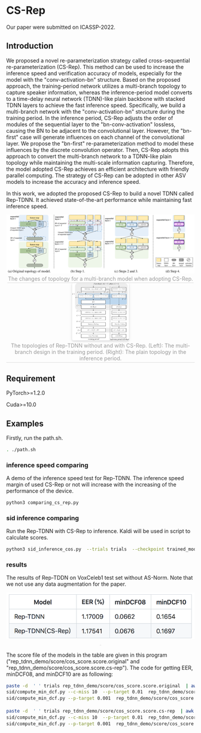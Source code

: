 # CS-Rep

Our paper were submitted on ICASSP-2022.

## Introduction

We proposed a novel re-parameterization strategy called cross-sequential re-parameterization (CS-Rep). This method can be used to increase the inference speed and verification accuracy of models, especially for the model with the "conv-activation-bn" structure. Based on the proposed approach, the training-period network utilizes a multi-branch topology to capture speaker information, whereas the inference-period model converts to a time-delay neural network (TDNN)-like plain backbone with stacked TDNN layers to achieve the fast inference speed. Specifically, we build a multi-branch network with the "conv-activation-bn" structure during the training period. In the inference period, CS-Rep adjusts the order of modules of the sequential layer to the "bn-conv-activation"  lossless, causing the BN to be adjacent to the convolutional layer. However, the "bn-first" case will generate influences on each channel of the convolutional layer. We propose the "bn-first" re-parameterization method to model these influences by the discrete convolution operator. Then, CS-Rep adopts this approach to convert the multi-branch network to a TDNN-like plain topology while maintaining the multi-scale information capturing. Therefore, the model adopted CS-Rep achieves an efficient architecture with friendly parallel computing. The strategy of CS-Rep can be adopted in other ASV models to increase the accuracy and inference speed.

In this work, we adopted the proposed CS-Rep to build a novel TDNN called Rep-TDNN. It achieved state-of-the-art performance while maintaining fast inference speed. 


<center>
    <img src="./pic/cs-rep.png">
    <br>
    <div style="color:orange; border-bottom: 1px solid #d9d9d9;
    display: inline-block;
    color: #999;
    padding: 2px;">The changes of topology for a multi-branch model when adopting CS-Rep.</div>
</center>



<center>
    <img style="border-radius: 0.3125em;
    box-shadow: 0 2px 4px 0 rgba(34,36,38,.12),0 2px 10px 0 rgba(34,36,38,.08);" 
    src="./pic/diagram_rep_tdnn.png"  width=30% height=30% >
    <br>
    <div style="color:orange; border-bottom: 1px solid #d9d9d9;
    display: inline-block;
    color: #999;
    padding: 2px;">The topologies of Rep-TDNN without and with CS-Rep. (Left): The multi-branch design in the training period. (Right): The plain topology in the inference period.</div>
</center>

## Requirement

PyTorch>=1.2.0

Cuda>=10.0

## Examples
Firstly, run the path.sh. 
```Bash
. ./path.sh
```

### inference speed comparing

A demo of the inference speed test for Rep-TDNN. The inference speed margin of used CS-Rep or not will increase with the increasing of  the performance of the device. 
```Bash
python3 comparing_cs_rep.py 
```


### sid inference comparing
Run the Rep-TDNN with CS-Rep to inference. Kaldi will be used in script to calculate scores.
```Bash
python3 sid_inference_cos.py  --trials trials  --checkpoint trained_model/net.pth  --feature-path /data1/data_fbank/voxceleb1/test --feature-type wav  --gpu-id "0"  --output ./  --rep True
```


### results
The results of Rep-TDDN on VoxCeleb1 test set without AS-Norm. Note that we not use any data augmentation for the paper.
<center>
    <img src="./pic/results_table.png">
    <br>
    <div style="color:orange; border-bottom: 1px solid #d9d9d9;
    display: inline-block;
    color: #999;
    padding: 2px;"></div>
</center>

The score file of the models in the table are given in this program ("rep_tdnn_demo/score/cos_score.score.original" and "rep_tdnn_demo/score/cos_score.score.cs-rep"). The code for getting EER, minDCF08, and minDCF10 are as following:
```Bash
paste -d  ' ' trials rep_tdnn_demo/score/cos_score.score.original  | awk -F ' ' '{print$6,$3}' | compute-eer  -
sid/compute_min_dcf.py --c-miss 10  --p-target 0.01  rep_tdnn_demo/score/cos_score.score.original trials
sid/compute_min_dcf.py --p-target 0.001  rep_tdnn_demo/score/cos_score.score.original trials

paste -d  ' ' trials rep_tdnn_demo/score/cos_score.score.cs-rep  | awk -F ' ' '{print$6,$3}' | compute-eer  -
sid/compute_min_dcf.py --c-miss 10  --p-target 0.01  rep_tdnn_demo/score/cos_score.score.cs-rep trials
sid/compute_min_dcf.py --p-target 0.001  rep_tdnn_demo/score/cos_score.score.cs-rep trials

```



